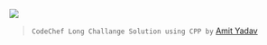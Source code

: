  ![](https://miro.medium.com/max/500/1*1W0-bbmt4iiEpp_pPrS0VQ.png)
 
> `CodeChef Long Challange Solution using CPP by` [Amit Yadav](https://github.com/amityadav341)
